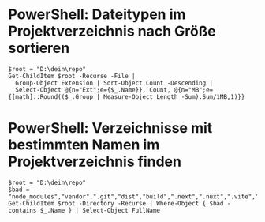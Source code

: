 

# PowerShell: Dateitypen im Projektverzeichnis nach Größe sortieren

```
$root = "D:\dein\repo"
Get-ChildItem $root -Recurse -File |
  Group-Object Extension | Sort-Object Count -Descending |
  Select-Object @{n="Ext";e={$_.Name}}, Count, @{n="MB";e={[math]::Round(($_.Group | Measure-Object Length -Sum).Sum/1MB,1)}}
```

# PowerShell: Verzeichnisse mit bestimmten Namen im Projektverzeichnis finden

```
$root = "D:\dein\repo"
$bad = "node_modules","vendor",".git","dist","build",".next",".nuxt",".vite","coverage","storage","var","logs","cache"
Get-ChildItem $root -Directory -Recurse | Where-Object { $bad -contains $_.Name } | Select-Object FullName
```

